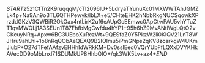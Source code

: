 $START$z5z1CfTn2K9ruqqqM/cTI2096lU+5LdryaTYunuXc01MXWWTAhJGMZLk4p+Na9An9o3TL6QTHPewyk/lbLX+e5/CHteEHK2hNbbRkgNUCSqowkXPrzddGKzV3QWBiR2OkOax4ntLirK2uf6eAUpGcEEmwc0ApCtwPAU5vhYTuZT1qvMWQLj1A3SEUn1T87FhfbMgCwfdu4hYP1+95h6hZ9MvANtlWgLQtO2vCKcuyNRq+Apxw6BC3UEboXuRczWt+9QESfaZ0Y5PkzW2li0KIQV21LnT8WJHru9ahLhi+1o8nRqQObAeQEXQ9B2IOImu5iPmGNps2qKV8zcarkgW4UKmJiubP+O27dTFefAAfzvEHHhIdWRkKM+Dv0ssIEed0VQrYUbFfLQXxDVYKHkAVecDD9oMbLnxl71SDUMkUP8HhbQIO+/qk3WK5Lv+az4+$END$